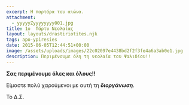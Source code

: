 ```yaml
---
excerpt: Η παρτάρα του αιώνα.
attachment:
  - yyyyyZyyyyyyyy001.jpg
title: 1ο  Πάρτυ Νεολαίας
layout: layouts/drastiriotites.njk
tags: apo-ypiresies
date: 2015-06-05T12:44:51+00:00
image: /assets/uploads/images/22c02097e4438bd2f2f3fe4a6a3ab0e1.jpg
description: Περιμένουμε όλη τη νεολαία του Ψαλιδίου!!
---
```

**Σας περιμένουμε όλες και όλους!!**

Είμαστε πολύ χαρούμενοι με αυτή τη ***διοργάνωση***.

Το Δ.Σ.
